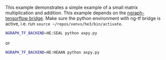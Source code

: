 This example demonstrates a simple example of a small matrix multiplication and addition. This example depends on the [ngraph-tensorflow bridge](https://github.com/NervanaSystems/ngraph-tensorflow-bridge/). Make sure the python environment with ng-tf bridge is active, i.e. run `source ~/repos/venvs/he3/bin/activate`.

```bash
NGRAPH_TF_BACKEND=HE:SEAL python axpy.py
```
or
```bash
NGRAPH_TF_BACKEND=HE:HEAAN python axpy.py
```

